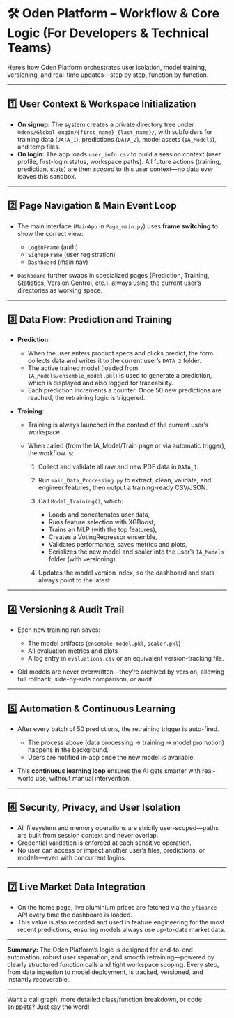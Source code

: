 
# 🛠️ Oden Platform – Workflow & Core Logic (For Developers & Technical Teams)

Here’s how Oden Platform orchestrates user isolation, model training, versioning, and real-time updates—step by step, function by function.

---

## 1️⃣ User Context & Workspace Initialization

* **On signup:**
  The system creates a private directory tree under `Odens/Global_engin/{first_name}_{last_name}/`, with subfolders for training data (`DATA_1`), predictions (`DATA_2`), model assets (`IA_Models`), and temp files.
* **On login:**
  The app loads `user_info.csv` to build a session context (user profile, first-login status, workspace paths).
  All future actions (training, prediction, stats) are then *scoped* to this user context—no data ever leaves this sandbox.

---

## 2️⃣ Page Navigation & Main Event Loop

* The main interface (`MainApp` in `Page_main.py`) uses **frame switching** to show the correct view:

  * `LoginFrame` (auth)
  * `SignupFrame` (user registration)
  * `Dashboard` (main nav)
* `Dashboard` further swaps in specialized pages (Prediction, Training, Statistics, Version Control, etc.), always using the current user’s directories as working space.

---

## 3️⃣ Data Flow: Prediction and Training

* **Prediction:**

  * When the user enters product specs and clicks predict, the form collects data and writes it to the current user’s `DATA_2` folder.
  * The active trained model (loaded from `IA_Models/ensemble_model.pkl`) is used to generate a prediction, which is displayed and also logged for traceability.
  * Each prediction increments a counter. Once 50 new predictions are reached, the retraining logic is triggered.
* **Training:**

  * Training is always launched in the context of the current user’s workspace.
  * When called (from the IA\_Model/Train page or via automatic trigger), the workflow is:

    1. Collect and validate all raw and new PDF data in `DATA_1`.
    2. Run `main_Data_Processing.py` to extract, clean, validate, and engineer features, then output a training-ready CSV/JSON.
    3. Call `Model_Training()`, which:

       * Loads and concatenates user data,
       * Runs feature selection with XGBoost,
       * Trains an MLP (with the top features),
       * Creates a VotingRegressor ensemble,
       * Validates performance, saves metrics and plots,
       * Serializes the new model and scaler into the user’s `IA_Models` folder (with versioning).
    4. Updates the model version index, so the dashboard and stats always point to the latest.

---

## 4️⃣ Versioning & Audit Trail

* Each new training run saves:

  * The model artifacts (`ensemble_model.pkl`, `scaler.pkl`)
  * All evaluation metrics and plots
  * A log entry in `evaluations.csv` or an equivalent version-tracking file.
* Old models are never overwritten—they’re archived by version, allowing full rollback, side-by-side comparison, or audit.

---

## 5️⃣ Automation & Continuous Learning

* After every batch of 50 predictions, the retraining trigger is auto-fired.

  * The process above (data processing → training → model promotion) happens in the background.
  * Users are notified in-app once the new model is available.
* This **continuous learning loop** ensures the AI gets smarter with real-world use, without manual intervention.

---

## 6️⃣ Security, Privacy, and User Isolation

* All filesystem and memory operations are strictly user-scoped—paths are built from session context and never overlap.
* Credential validation is enforced at each sensitive operation.
* No user can access or impact another user’s files, predictions, or models—even with concurrent logins.

---

## 7️⃣ Live Market Data Integration

* On the home page, live aluminium prices are fetched via the `yfinance` API every time the dashboard is loaded.
* This value is also recorded and used in feature engineering for the most recent predictions, ensuring models always use up-to-date market data.

---

**Summary:**
The Oden Platform’s logic is designed for end-to-end automation, robust user separation, and smooth retraining—powered by clearly structured function calls and tight workspace scoping. Every step, from data ingestion to model deployment, is tracked, versioned, and instantly recoverable.

---

Want a call graph, more detailed class/function breakdown, or code snippets? Just say the word!

